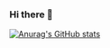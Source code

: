 ### Hi there 👋
[![Anurag's GitHub stats](https://github-readme-stats.vercel.app/api?username=krokreti&count_private=true)](https://github.com/anuraghazra/github-readme-stats)

<!--
**krokreti/krokreti** is a ✨ _special_ ✨ repository because its `README.md` (this file) appears on your GitHub profile.

Here are some ideas to get you started:

- 🔭 I’m currently working on ...
- 🌱 I’m currently learning ...
- 👯 I’m looking to collaborate on ...
- 🤔 I’m looking for help with ...
- 💬 Ask me about ...
- 📫 How to reach me: ...
- 😄 Pronouns: ...
- ⚡ Fun fact: ...
-->
